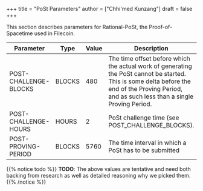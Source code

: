 +++
title = "PoSt Parameters"
author = ["Chhi'med Kunzang"]
draft = false
+++

This section describes parameters for Rational-PoSt, the Proof-of-Spacetime used in Filecoin.

| Parameter             | Type   | Value | Description                                                                                                                                                                                    |
|-----------------------|--------|-------|------------------------------------------------------------------------------------------------------------------------------------------------------------------------------------------------|
| POST-CHALLENGE-BLOCKS | BLOCKS | 480   | The time offset before which the actual work of generating the PoSt cannot be started. This is some delta before the end of the Proving Period, and as such less than a single Proving Period. |
| POST-CHALLENGE-HOURS  | HOURS  | 2     | PoSt challenge time (see POST\_CHALLENGE\_BLOCKS).                                                                                                                                             |
| POST-PROVING-PERIOD   | BLOCKS | 5760  | The time interval in which a PoSt has to be submitted                                                                                                                                          |

{{% notice todo %}}
**TODO**: The above values are tentative and need both backing from research as well as detailed reasoning why we picked them.
{{% /notice %}}
